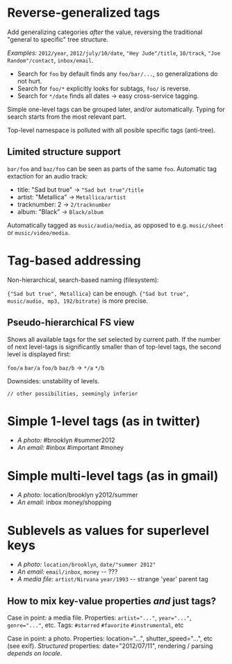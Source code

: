 # Reverse-generalized tags

Add generalizing categories _after_ the value, reversing the
traditional "general to specific" tree structure.

*Examples:* `2012/year`, `2012/july/10/date`, `"Hey Jude"/title`, `10/track`, 
  `"Joe Random"/contact`, `inbox/email`.

* Search for `foo` by default finds any `foo/bar/...`, so generalizations do not hurt.
* Search for `foo/*` explicitly looks for subtags, `foo/` is reverse.
* Search for `*/date` finds all dates -> easy cross-service tagging.

Simple one-level tags can be grouped later, and/or automatically.
Typing for search starts from the most relevant part.

Top-level namespace is polluted with all posible specific tags (anti-tree).

## Limited structure support

`bar/foo` and `baz/foo` can be seen as parts of the same `foo`.
Automatic tag extaction for an audio track:

* title: "Sad but true" -> `"Sad but true"/title`
* artist: "Metallica" -> `Metallica/artist`
* tracknumber: 2 -> `2/tracknumber`
* album: "Black" -> `Black/album`

Automatically tagged as `music/audio/media`, as opposed to e.g. `music/sheet` or
`music/video/media`.

# Tag-based addressing

Non-hierarchical, search-based naming (filesystem):

`{"Sad but true", Metallica}` can be enough.
`{"Sad but true", music/audio, mp3, 192/bitrate}` is more precise.

## Pseudo-hierarchical FS view 
Shows all available tags for the set selected by current path. If the number of
next level-tags is significantly smaller than of top-level tags, the second
level is displayed first:

`foo/a` `bar/a` `foo/b` `baz/b` -> `*/a` `*/b`

Downsides: unstability of levels.


    // other possibilities, seemingly inferior

# Simple 1-level tags (as in twitter)

* *A photo:* #brooklyn #summer2012
* *An email:* #inbox #important #money

# Simple multi-level tags (as in gmail)

* *A photo:* location/brooklyn y2012/summer
* *An email:* inbox money/shopping

# Sublevels as values for superlevel keys

* *A photo:* `location/brooklyn`, `date/"summer 2012"`
* *An email:* `email/inbox`, `money` -- ???
* *A media file:* `artist/Nirvana` `year/1993` -- strange 'year' parent tag

## How to mix key-value properties *and* just tags?

Case in point: a media file.
Properties: `artist="..."`, `year="..."`, `genre="..."`, etc.
Tags: `#starred` `#favorite` `#instrumental`, etc

Case in point: a photo.
Properties: location="...", shutter_speed="...", etc (see exif).
*Structured* properties: date="2012/07/11", rendering / parsing *depends on locale*.

